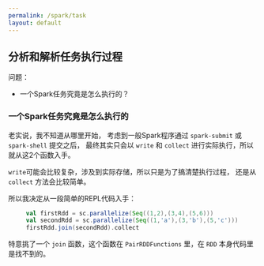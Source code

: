 ```yaml
---
permalink: /spark/task
layout: default
---
```

## 分析和解析任务执行过程

问题：
 - 一个Spark任务究竟是怎么执行的？


### 一个Spark任务究竟是怎么执行的

老实说，我不知道从哪里开始，
考虑到一般Spark程序通过 `spark-submit` 或 `spark-shell` 提交之后，
最终其实只会以 `write` 和 `collect` 进行实际执行，所以就从这2个函数入手。

`write`可能会比较复杂，涉及到实际存储，所以只是为了搞清楚执行过程，
还是从 `collect` 方法会比较简单。

所以我决定从一段简单的REPL代码入手：

```scala
     val firstRdd = sc.parallelize(Seq((1,2),(3,4),(5,6)))
     val secondRdd = sc.parallelize(Seq((1,'a'),(3,'b'),(5,'c')))
     firstRdd.join(secondRdd).collect
```

特意挑了一个 `join` 函数，这个函数在 `PairRDDFunctions` 里，在 `RDD` 本身代码里是找不到的。